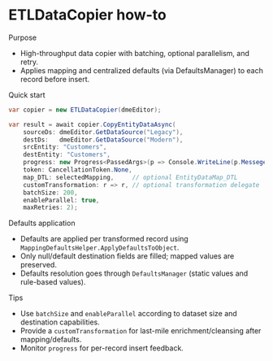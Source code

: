 # ETLDataCopier how-to

Purpose
- High-throughput data copier with batching, optional parallelism, and retry.
- Applies mapping and centralized defaults (via DefaultsManager) to each record before insert.

Quick start
```csharp
var copier = new ETLDataCopier(dmeEditor);

var result = await copier.CopyEntityDataAsync(
    sourceDs: dmeEditor.GetDataSource("Legacy"),
    destDs:   dmeEditor.GetDataSource("Modern"),
    srcEntity: "Customers",
    destEntity: "Customers",
    progress: new Progress<PassedArgs>(p => Console.WriteLine(p.Messege)),
    token: CancellationToken.None,
    map_DTL: selectedMapping,     // optional EntityDataMap_DTL
    customTransformation: r => r, // optional transformation delegate
    batchSize: 200,
    enableParallel: true,
    maxRetries: 2);
```

Defaults application
- Defaults are applied per transformed record using `MappingDefaultsHelper.ApplyDefaultsToObject`.
- Only null/default destination fields are filled; mapped values are preserved.
- Defaults resolution goes through `DefaultsManager` (static values and rule-based values).

Tips
- Use `batchSize` and `enableParallel` according to dataset size and destination capabilities.
- Provide a `customTransformation` for last-mile enrichment/cleansing after mapping/defaults.
- Monitor `progress` for per-record insert feedback.
